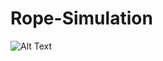 # Rope-Simulation
![Alt Text](https://github.com/WhaleMentalist/Rope-Simulation/tree/master/resources/rope.gif)
